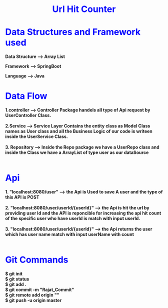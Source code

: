 <h1 style="color:blue;text-align:center;" ><b>Url Hit Counter</h1>
<h1 style="color:blue;" ><b>Data Structures and Framework used</h1>
<p>Data Structure --> Array List</p>
<p>Framework --> SpringBoot</p>
<p>Language --> Java</p>
<h1 style="color:blue;" ><b>Data Flow</h1>
1.controller --> Controller Package handels all type of Api request by UserController Class.
<br>
<br>
2.Service --> Service Layer Contains the entity class as Model Class names as User class and all the Business Logic of our code is writeen inside the UserService Class.
<br>
<br>
3. Repository --> Inside the Repo package we have a UserRepo class and inside the Class we have a ArrayList of type user as our dataSource
<br>
<br>
<h1 style="color:blue;" ><b>Api</h1>
1. "localhost:8080/user" --> the Api is Used to save A user and the type of this API is POST
<br>
<br>
2. "localhost:8080/user/userId/{userId}" --> the Api is hit the url by providing  user Id and the API is reponcible for increasing  the api hit count of the specific user who have userId is match with input userId.
<br>
<br>
3. "localhost:8080/user/userId/{userId}" --> the Api returns the user which has user name match with input userName with count 
<br>
<br>
<h1 style="color:blue;" ><b>Git Commands</h1>
$ git init
<br>
$ git status
<br>
$ git add .
<br>
$ git commit -m "Rajat_Commit"
<br>
$ git remote add origin ""
<br>
$ git push -u origin master
